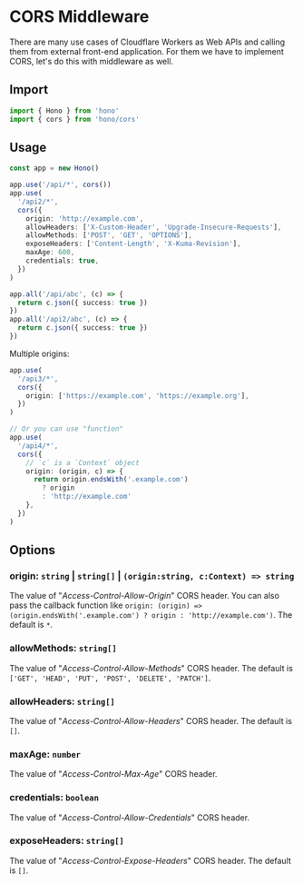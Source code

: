 # CORS Middleware

There are many use cases of Cloudflare Workers as Web APIs and calling them from external front-end application.
For them we have to implement CORS, let's do this with middleware as well.

## Import

```ts
import { Hono } from 'hono'
import { cors } from 'hono/cors'
```

## Usage

```ts
const app = new Hono()

app.use('/api/*', cors())
app.use(
  '/api2/*',
  cors({
    origin: 'http://example.com',
    allowHeaders: ['X-Custom-Header', 'Upgrade-Insecure-Requests'],
    allowMethods: ['POST', 'GET', 'OPTIONS'],
    exposeHeaders: ['Content-Length', 'X-Kuma-Revision'],
    maxAge: 600,
    credentials: true,
  })
)

app.all('/api/abc', (c) => {
  return c.json({ success: true })
})
app.all('/api2/abc', (c) => {
  return c.json({ success: true })
})
```

Multiple origins:

```ts
app.use(
  '/api3/*',
  cors({
    origin: ['https://example.com', 'https://example.org'],
  })
)

// Or you can use "function"
app.use(
  '/api4/*',
  cors({
    // `c` is a `Context` object
    origin: (origin, c) => {
      return origin.endsWith('.example.com')
        ? origin
        : 'http://example.com'
    },
  })
)
```

## Options

### <Badge type="info" text="optional" /> origin: `string` | `string[]` | `(origin:string, c:Context) => string`
The value of "_Access-Control-Allow-Origin_" CORS header. You can also pass the callback function like `origin: (origin) => (origin.endsWith('.example.com') ? origin : 'http://example.com')`. The default is `*`.
### <Badge type="info" text="optional" /> allowMethods: `string[]`
The value of "_Access-Control-Allow-Methods_" CORS header. The default is `['GET', 'HEAD', 'PUT', 'POST', 'DELETE', 'PATCH']`.
### <Badge type="info" text="optional" /> allowHeaders: `string[]`
The value of "_Access-Control-Allow-Headers_" CORS header. The default is `[]`.
### <Badge type="info" text="optional" /> maxAge: `number`
The value of "_Access-Control-Max-Age_" CORS header.
### <Badge type="info" text="optional" /> credentials: `boolean`
The value of "_Access-Control-Allow-Credentials_" CORS header.
### <Badge type="info" text="optional" /> exposeHeaders: `string[]`
The value of "_Access-Control-Expose-Headers_" CORS header. The default is `[]`.
